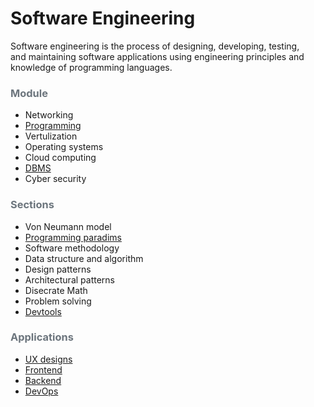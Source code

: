 # Software Engineering

Software engineering is the process of designing, developing, testing, </br>
and maintaining software applications using engineering principles and </br>
knowledge of programming languages.</br>


### <span style="color:#6c757d;">Module </span>
- Networking
- [Programming](module/programming.md)
- Vertulization
- Operating systems
- Cloud computing
- [DBMS](module/dbms.md)
- Cyber security


### <span style="color:#6c757d;">Sections</span>
- Von Neumann model
- [Programming paradims](section/paradim.md)
- Software methodology
- Data structure and algorithm
- Design patterns
- Architectural patterns
- Disecrate Math
- Problem  solving
- [Devtools](section/devtools.md)


### <span style="color:#6c757d;">Applications</span>
-  [UX designs](apps/ux.md)</br>
-  [Frontend](apps/frontend.md)</br>
-  [Backend](apps/backend.md)</br>
-  [DevOps](apps/devops.md)</br>
















